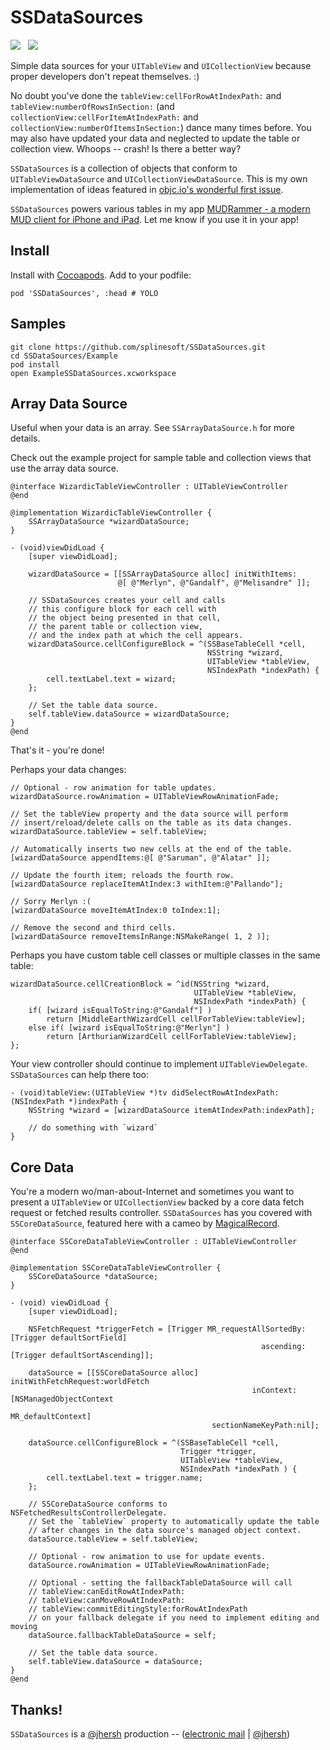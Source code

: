 SSDataSources
=============

![](http://cocoapod-badges.herokuapp.com/v/SSDataSources/badge.png) &nbsp; ![](http://cocoapod-badges.herokuapp.com/p/SSDataSources/badge.png)

Simple data sources for your `UITableView` and `UICollectionView` because proper developers don't repeat themselves. :)

No doubt you've done the `tableView:cellForRowAtIndexPath:` and `tableView:numberOfRowsInSection:` (and `collectionView:cellForItemAtIndexPath:` and `collectionView:numberOfItemsInSection:`) dance many times before. You may also have updated your data and neglected to update the table or collection view. Whoops -- crash! Is there a better way?

`SSDataSources` is a collection of objects that conform to `UITableViewDataSource` and `UICollectionViewDataSource`. This is my own implementation of ideas featured in [objc.io's wonderful first issue](http://www.objc.io/issue-1/table-views.html).

`SSDataSources` powers various tables in my app [MUDRammer - a modern MUD client for iPhone and iPad](https://itunes.apple.com/us/app/mudrammer-a-modern-mud-client/id597157072?mt=8). Let me know if you use it in your app!

## Install

Install with [Cocoapods](http://cocoapods.org). Add to your podfile:

```
pod 'SSDataSources', :head # YOLO
```

## Samples

```
git clone https://github.com/splinesoft/SSDataSources.git
cd SSDataSources/Example
pod install
open ExampleSSDataSources.xcworkspace
```

## Array Data Source

Useful when your data is an array. See `SSArrayDataSource.h` for more details.

Check out the example project for sample table and collection views that use the array data source.


```objc
@interface WizardicTableViewController : UITableViewController
@end

@implementation WizardicTableViewController {
    SSArrayDataSource *wizardDataSource;
}

- (void)viewDidLoad {
    [super viewDidLoad];

    wizardDataSource = [[SSArrayDataSource alloc] initWithItems:
                        @[ @"Merlyn", @"Gandalf", @"Melisandre" ]];

	// SSDataSources creates your cell and calls
	// this configure block for each cell with 
	// the object being presented in that cell,
	// the parent table or collection view,
	// and the index path at which the cell appears.
    wizardDataSource.cellConfigureBlock = ^(SSBaseTableCell *cell, 
                                            NSString *wizard,
                                            UITableView *tableView,
                                            NSIndexPath *indexPath) {
        cell.textLabel.text = wizard;
    };
    
    // Set the table data source.
    self.tableView.dataSource = wizardDataSource;
}
@end
```

That's it - you're done! 

Perhaps your data changes:

```objc
// Optional - row animation for table updates.
wizardDataSource.rowAnimation = UITableViewRowAnimationFade;

// Set the tableView property and the data source will perform
// insert/reload/delete calls on the table as its data changes.
wizardDataSource.tableView = self.tableView;
	
// Automatically inserts two new cells at the end of the table.
[wizardDataSource appendItems:@[ @"Saruman", @"Alatar" ]];

// Update the fourth item; reloads the fourth row.
[wizardDataSource replaceItemAtIndex:3 withItem:@"Pallando"];

// Sorry Merlyn :(
[wizardDataSource moveItemAtIndex:0 toIndex:1];
	
// Remove the second and third cells.
[wizardDataSource removeItemsInRange:NSMakeRange( 1, 2 )];
```

Perhaps you have custom table cell classes or multiple classes in the same table:

```objc
wizardDataSource.cellCreationBlock = ^id(NSString *wizard, 
                                         UITableView *tableView, 
                                         NSIndexPath *indexPath) {
	if( [wizard isEqualToString:@"Gandalf"] )
		return [MiddleEarthWizardCell cellForTableView:tableView];
	else if( [wizard isEqualToString:@"Merlyn"] )
		return [ArthurianWizardCell cellForTableView:tableView];
};

```

Your view controller should continue to implement `UITableViewDelegate`. `SSDataSources` can help there too:

```objc
- (void)tableView:(UITableView *)tv didSelectRowAtIndexPath:(NSIndexPath *)indexPath {
	NSString *wizard = [wizardDataSource itemAtIndexPath:indexPath];
	
	// do something with `wizard`
}
```

## Core Data

You're a modern wo/man-about-Internet and sometimes you want to present a `UITableView` or `UICollectionView` backed by a core data fetch request or fetched results controller. `SSDataSources` has you covered with `SSCoreDataSource`, featured here with a cameo by [MagicalRecord](https://github.com/magicalpanda/MagicalRecord).

```objc
@interface SSCoreDataTableViewController : UITableViewController
@end

@implementation SSCoreDataTableViewController {
    SSCoreDataSource *dataSource;
}

- (void) viewDidLoad {
	[super viewDidLoad];
	
	NSFetchRequest *triggerFetch = [Trigger MR_requestAllSortedBy:[Trigger defaultSortField]
                                                        ascending:[Trigger defaultSortAscending]];
   
    dataSource = [[SSCoreDataSource alloc] initWithFetchRequest:worldFetch
                                                      inContext:[NSManagedObjectContext 
                                                                 MR_defaultContext]
                                             sectionNameKeyPath:nil];
                                                 
    dataSource.cellConfigureBlock = ^(SSBaseTableCell *cell, 
                                      Trigger *trigger, 
                                      UITableView *tableView,
                                      NSIndexPath *indexPath ) {
        cell.textLabel.text = trigger.name;
    };
    
    // SSCoreDataSource conforms to NSFetchedResultsControllerDelegate.
    // Set the `tableView` property to automatically update the table 
    // after changes in the data source's managed object context.
    dataSource.tableView = self.tableView;
    
    // Optional - row animation to use for update events.
    dataSource.rowAnimation = UITableViewRowAnimationFade;
    
    // Optional - setting the fallbackTableDataSource will call 
    // tableView:canEditRowAtIndexPath:
    // tableView:canMoveRowAtIndexPath:
    // tableView:commitEditingStyle:forRowAtIndexPath 
    // on your fallback delegate if you need to implement editing and moving
    dataSource.fallbackTableDataSource = self;
    
    // Set the table data source.
    self.tableView.dataSource = dataSource;
}
@end
```

## Thanks!

`SSDataSources` is a [@jhersh](https://github.com/jhersh) production -- ([electronic mail](mailto:jon@her.sh) | [@jhersh](https://twitter.com/jhersh))
